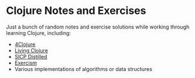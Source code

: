 # Clojure Notes and Exercises

Just a bunch of random notes and exercise solutions while working through learning Clojure, including:

- [4Clojure](https://www.4clojure.com)
- [Living Clojure](http://shop.oreilly.com/product/0636920034292.do)
- [SICP Distilled](http://www.sicpdistilled.com)
- [Exercism](http://exercism.io/languages/clojure/exercises)
- Various implementations of algorithms or data structures
